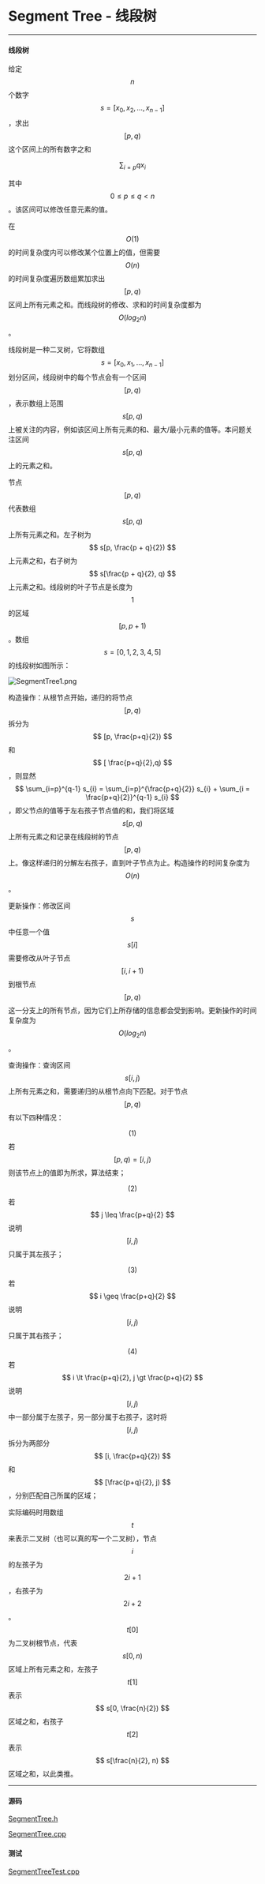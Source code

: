 <script type="text/javascript" src="https://cdnjs.cloudflare.com/ajax/libs/mathjax/2.7.1/MathJax.js?config=TeX-AMS-MML_HTMLorMML"></script>

# Segment Tree - 线段树

--------

#### 线段树

给定$$ n $$个数字$$ s = [x_{0}, x_{2}, \dots, x_{n-1}] $$，求出$$ [p, q) $$这个区间上的所有数字之和

$$
\sum_{i=p}{q} x_i
$$

其中$$ 0 \leq p \leq q \lt n $$。该区间可以修改任意元素的值。

在$$ O(1) $$的时间复杂度内可以修改某个位置上的值，但需要$$ O(n) $$的时间复杂度遍历数组累加求出$$ [p, q) $$区间上所有元素之和。而线段树的修改、求和的时间复杂度都为$$ O(log_2 n) $$。

线段树是一种二叉树，它将数组$$ s = [x_{0}, x_{1}, \dots, x_{n-1}] $$划分区间，线段树中的每个节点会有一个区间$$ [p,q) $$，表示数组上范围$$ s[p,q) $$上被关注的内容，例如该区间上所有元素的和、最大/最小元素的值等。本问题关注区间$$ s[p,q) $$上的元素之和。

节点$$ [p,q) $$代表数组$$ s[p,q) $$上所有元素之和。左子树为$$ s[p, \frac{p + q}{2}) $$上元素之和，右子树为$$ s[\frac{p + q}{2}, q) $$上元素之和。线段树的叶子节点是长度为$$ 1 $$的区域$$ [p,p+1) $$。数组$$ s = [0, 1, 2, 3, 4, 5] $$的线段树如图所示：

![SegmentTree1.png](../res/SegmentTree1.png)

构造操作：从根节点开始，递归的将节点$$ [p,q) $$拆分为$$ [p, \frac{p+q}{2}) $$和$$ [ \frac{p+q}{2},q) $$，则显然$$ \sum_{i=p}^{q-1} s_{i} = \sum_{i=p}^{\frac{p+q}{2}} s_{i} + \sum_{i = \frac{p+q}{2}}^{q-1} s_{i} $$，即父节点的值等于左右孩子节点值的和，我们将区域$$ s[p,q) $$上所有元素之和记录在线段树的节点$$ [p,q) $$上。像这样递归的分解左右孩子，直到叶子节点为止。构造操作的时间复杂度为$$ O(n) $$。

更新操作：修改区间$$ s $$中任意一个值$$ s[i] $$需要修改从叶子节点$$ [i, i+1) $$到根节点$$ [p,q) $$这一分支上的所有节点，因为它们上所存储的信息都会受到影响。更新操作的时间复杂度为$$ O(log_2⁡n) $$。

查询操作：查询区间$$ s[i,j) $$上所有元素之和，需要递归的从根节点向下匹配。对于节点$$ [p, q) $$有以下四种情况：

$$ (1) $$ 若$$ [p,q) = [i,j) $$则该节点上的值即为所求，算法结束；

$$ (2) $$ 若$$ j \leq \frac{p+q}{2} $$说明$$ [i,j) $$只属于其左孩子；

$$ (3) $$ 若$$ i \geq \frac{p+q}{2} $$说明$$ [i,j) $$只属于其右孩子；

$$ (4) $$ 若$$ i \lt \frac{p+q}{2}, j \gt \frac{p+q}{2} $$说明$$ [i, j) $$中一部分属于左孩子，另一部分属于右孩子，这时将$$ [i,j) $$拆分为两部分$$ [i, \frac{p+q}{2}) $$和$$ [\frac{p+q}{2}, j) $$，分别匹配自己所属的区域；

实际编码时用数组$$ t $$来表示二叉树（也可以真的写一个二叉树），节点$$ i $$的左孩子为$$ 2i+1 $$，右孩子为$$ 2i+2 $$。$$ t[0] $$为二叉树根节点，代表$$ s[0,n) $$区域上所有元素之和，左孩子$$ t[1] $$表示$$ s[0, \frac{n}{2}) $$区域之和，右孩子$$ t[2] $$表示$$ s[\frac{n}{2}, n) $$区域之和，以此类推。

--------

#### 源码

[SegmentTree.h](https://github.com/linrongbin16/Way-to-Algorithm/blob/master/src/DataStructure/SegmentTree.h)

[SegmentTree.cpp](https://github.com/linrongbin16/Way-to-Algorithm/blob/master/src/DataStructure/SegmentTree.cpp)

#### 测试

[SegmentTreeTest.cpp](https://github.com/linrongbin16/Way-to-Algorithm/blob/master/src/DataStructure/SegmentTreeTest.cpp)
